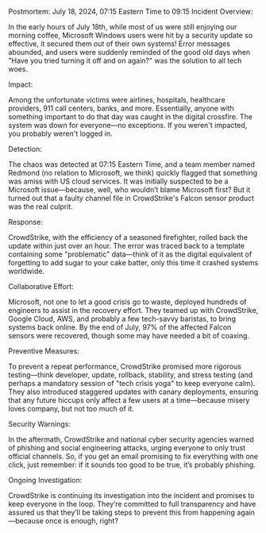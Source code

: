 Postmortem: July 18, 2024, 07:15 Eastern Time to 09:15
Incident Overview:

In the early hours of July 18th, while most of us were still enjoying our morning coffee, Microsoft Windows users were hit by a security update so effective, it secured them out of their own systems! Error messages abounded, and users were suddenly reminded of the good old days when "Have you tried turning it off and on again?" was the solution to all tech woes.

Impact:

Among the unfortunate victims were airlines, hospitals, healthcare providers, 911 call centers, banks, and more. Essentially, anyone with something important to do that day was caught in the digital crossfire. The system was down for everyone—no exceptions. If you weren't impacted, you probably weren't logged in.

Detection:

The chaos was detected at 07:15 Eastern Time, and a team member named Redmond (no relation to Microsoft, we think) quickly flagged that something was amiss with US cloud services. It was initially suspected to be a Microsoft issue—because, well, who wouldn’t blame Microsoft first? But it turned out that a faulty channel file in CrowdStrike's Falcon sensor product was the real culprit.

Response:

CrowdStrike, with the efficiency of a seasoned firefighter, rolled back the update within just over an hour. The error was traced back to a template containing some "problematic" data—think of it as the digital equivalent of forgetting to add sugar to your cake batter, only this time it crashed systems worldwide.

Collaborative Effort:

Microsoft, not one to let a good crisis go to waste, deployed hundreds of engineers to assist in the recovery effort. They teamed up with CrowdStrike, Google Cloud, AWS, and probably a few tech-savvy baristas, to bring systems back online. By the end of July, 97% of the affected Falcon sensors were recovered, though some may have needed a bit of coaxing.


Preventive Measures:

To prevent a repeat performance, CrowdStrike promised more rigorous testing—think developer, update, rollback, stability, and stress testing (and perhaps a mandatory session of "tech crisis yoga" to keep everyone calm). They also introduced staggered updates with canary deployments, ensuring that any future hiccups only affect a few users at a time—because misery loves company, but not too much of it.

Security Warnings:

In the aftermath, CrowdStrike and national cyber security agencies warned of phishing and social engineering attacks, urging everyone to only trust official channels. So, if you get an email promising to fix everything with one click, just remember: if it sounds too good to be true, it’s probably phishing.

Ongoing Investigation:

CrowdStrike is continuing its investigation into the incident and promises to keep everyone in the loop. They’re committed to full transparency and have assured us that they’ll be taking steps to prevent this from happening again—because once is enough, right?

